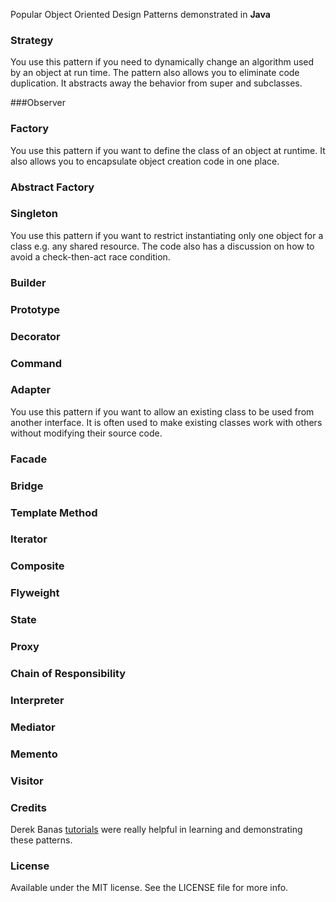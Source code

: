 Popular Object Oriented Design Patterns demonstrated in **Java**

### Strategy
You use this pattern if you need to dynamically change an algorithm used by an object at run time. The pattern also allows you to eliminate code duplication. It abstracts away the behavior from super and subclasses.

###Observer

### Factory
You use this pattern if you want to define the class of an object at runtime. It also allows you to encapsulate object creation code in one place.

### Abstract Factory

### Singleton
You use this pattern if you want to restrict instantiating only one object for a class e.g. any shared resource. The code also has a discussion on how to avoid a check-then-act race condition.

### Builder

### Prototype

### Decorator

### Command

### Adapter
You use this pattern if you want to allow an existing class to be used from another interface. It is often used to make existing classes work with others without modifying their source code.

### Facade

### Bridge

### Template Method

### Iterator

### Composite

### Flyweight

### State

### Proxy

### Chain of Responsibility

### Interpreter

### Mediator

### Memento

### Visitor

### Credits
Derek Banas [tutorials](https://www.youtube.com/playlist?list=PLF206E906175C7E07) were really helpful in learning and demonstrating these patterns.

### License
Available under the MIT license. See the LICENSE file for more info.


